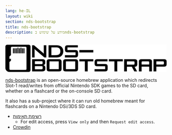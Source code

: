 ```yaml
---
lang: he-IL
layout: wiki
section: nds-bootstrap
title: nds-bootstrap
description: מידע על שימוש בnds-bootstrap
---
```


![nds-bootstrap logo](https://github.com/DS-Homebrew/nds-bootstrap/raw/master/logo.png)

[nds-bootstrap](https://github.com/DS-Homebrew/nds-bootstrap) is an open-source homebrew application which redirects Slot-1 read/writes from official Nintendo SDK games to the SD card, whether on a flashcard or the on-console SD card.

It also has a sub-project where it can run old homebrew meant for flashcards on a Nintendo DSi/3DS SD card.

- [רשימת תאימות](https://docs.google.com/spreadsheets/d/1LRTkXOUXraTMjg1eedz_f7b5jiuyMv2x6e_jY_nyHSc/edit?usp=sharing)
    - For edit access, press `View only` and then `Request edit access`.
- [Crowdin](https://crowdin.com/project/nds-bootstrap)

